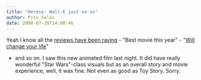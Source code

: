 ```yaml
---
title: "Heresy: Wall-E just so-so"
author: Pito Salas
date: 2008-07-20T14:00:46
---
```




Yeah I know all the [reviews have been
raving](<http://www.rottentomatoes.com/m/wall_e/>) - "Best movie this year" -
"[Will change your
life](<http://www.newyorker.com/arts/critics/cinema/2008/07/21/080721crci_cinema_denby>)"
- and so on. I saw this new animated film last night. It did have really
wonderful "Star Wars"-class visuals but as an overall story and movie
experience, well, it was fine. Not even as good as Toy Story. Sorry.


